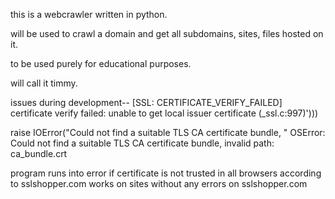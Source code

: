 this is a webcrawler written in python.

will be used to crawl a domain and get all subdomains, sites, files hosted on it.

to be used purely for educational purposes.

will call it timmy.


issues during development--
[SSL: CERTIFICATE_VERIFY_FAILED] certificate verify failed: unable to get local issuer certificate (_ssl.c:997)')))

raise IOError("Could not find a suitable TLS CA certificate bundle, "
OSError: Could not find a suitable TLS CA certificate bundle, invalid path: ca_bundle.crt

program runs into error if certificate is not trusted in all browsers according to sslshopper.com works on sites without any errors on sslshopper.com
